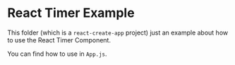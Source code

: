 # React Timer Example

This folder (which is a `react-create-app` project) just an example about how to use the React Timer Component.

You can find how to use in `App.js`.
